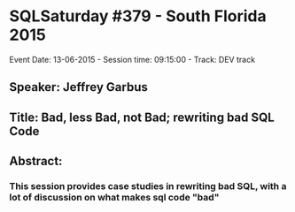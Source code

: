 # SQLSaturday #379 - South Florida 2015
Event Date: 13-06-2015 - Session time: 09:15:00 - Track: DEV track
## Speaker: Jeffrey Garbus
## Title: Bad, less Bad, not Bad; rewriting bad SQL Code
## Abstract:
### This session provides case studies in rewriting bad SQL, with a lot of discussion on what makes sql code "bad"
